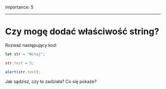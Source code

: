 importance: 5

---

# Czy mogę dodać właściwość string?


Rozważ następujący kod:

```js
let str = "Witaj";

str.test = 5;

alert(str.test);
```

Jak sądzisz, czy to zadziała? Co się pokaże?
